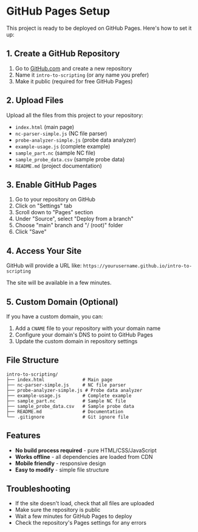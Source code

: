 # GitHub Pages Setup

This project is ready to be deployed on GitHub Pages. Here's how to set it up:

## 1. Create a GitHub Repository

1. Go to [GitHub.com](https://github.com) and create a new repository
2. Name it `intro-to-scripting` (or any name you prefer)
3. Make it public (required for free GitHub Pages)

## 2. Upload Files

Upload all the files from this project to your repository:

- `index.html` (main page)
- `nc-parser-simple.js` (NC file parser)
- `probe-analyzer-simple.js` (probe data analyzer)
- `example-usage.js` (complete example)
- `sample_part.nc` (sample NC file)
- `sample_probe_data.csv` (sample probe data)
- `README.md` (project documentation)

## 3. Enable GitHub Pages

1. Go to your repository on GitHub
2. Click on "Settings" tab
3. Scroll down to "Pages" section
4. Under "Source", select "Deploy from a branch"
5. Choose "main" branch and "/ (root)" folder
6. Click "Save"

## 4. Access Your Site

GitHub will provide a URL like:
`https://yourusername.github.io/intro-to-scripting`

The site will be available in a few minutes.

## 5. Custom Domain (Optional)

If you have a custom domain, you can:

1. Add a `CNAME` file to your repository with your domain name
2. Configure your domain's DNS to point to GitHub Pages
3. Update the custom domain in repository settings

## File Structure

```
intro-to-scripting/
├── index.html              # Main page
├── nc-parser-simple.js     # NC file parser
├── probe-analyzer-simple.js # Probe data analyzer
├── example-usage.js        # Complete example
├── sample_part.nc          # Sample NC file
├── sample_probe_data.csv   # Sample probe data
├── README.md               # Documentation
└── .gitignore              # Git ignore file
```

## Features

- **No build process required** - pure HTML/CSS/JavaScript
- **Works offline** - all dependencies are loaded from CDN
- **Mobile friendly** - responsive design
- **Easy to modify** - simple file structure

## Troubleshooting

- If the site doesn't load, check that all files are uploaded
- Make sure the repository is public
- Wait a few minutes for GitHub Pages to deploy
- Check the repository's Pages settings for any errors
